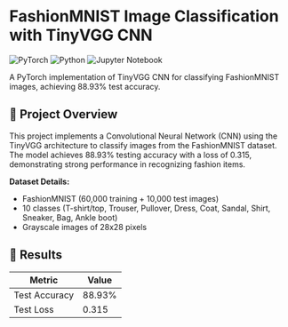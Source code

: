 # FashionMNIST Image Classification with TinyVGG CNN

![PyTorch](https://img.shields.io/badge/PyTorch-%23EE4C2C.svg?style=for-the-badge&logo=PyTorch&logoColor=white)
![Python](https://img.shields.io/badge/Python-3776AB?style=for-the-badge&logo=python&logoColor=white)
![Jupyter Notebook](https://img.shields.io/badge/Jupyter-F37626.svg?style=for-the-badge&logo=Jupyter&logoColor=white)

A PyTorch implementation of TinyVGG CNN for classifying FashionMNIST images, achieving 88.93% test accuracy.

## 📌 Project Overview

This project implements a Convolutional Neural Network (CNN) using the TinyVGG architecture to classify images from the FashionMNIST dataset. The model achieves 88.93% testing accuracy with a loss of 0.315, demonstrating strong performance in recognizing fashion items.

**Dataset Details:**
- FashionMNIST (60,000 training + 10,000 test images)
- 10 classes (T-shirt/top, Trouser, Pullover, Dress, Coat, Sandal, Shirt, Sneaker, Bag, Ankle boot)
- Grayscale images of 28x28 pixels

## 🚀 Results

| Metric        | Value   |
|--------------|---------|
| Test Accuracy | 88.93%  |
| Test Loss     | 0.315   |


